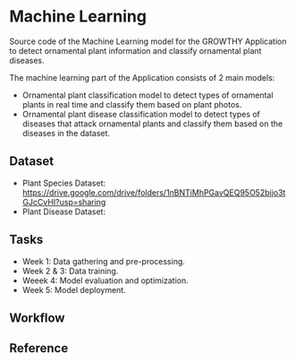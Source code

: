# Machine Learning
Source code of the Machine Learning model for the GROWTHY Application to detect ornamental plant information and classify ornamental plant diseases.

The machine learning part of the Application consists of 2 main models:

- Ornamental plant classification model to detect types of ornamental plants in real time and classify them based on plant photos.
- Ornamental plant disease classification model to detect types of diseases that attack ornamental plants and classify them based on the diseases in the dataset.

## Dataset

- Plant Species Dataset: https://drive.google.com/drive/folders/1nBNTiMhPGavQEQ95O52bjjo3tGJcCvHI?usp=sharing
- Plant Disease Dataset:

## Tasks
- Week 1: Data gathering and pre-processing.
- Week 2 & 3: Data training.
- Weeek 4: Model evaluation and optimization.
- Week 5: Model deployment.

## Workflow

## Reference
